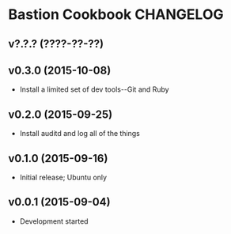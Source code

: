 Bastion Cookbook CHANGELOG
==========================

v?.?.? (????-??-??)
-------------------

v0.3.0 (2015-10-08)
-------------------
- Install a limited set of dev tools--Git and Ruby

v0.2.0 (2015-09-25)
-------------------
- Install auditd and log all of the things

v0.1.0 (2015-09-16)
-------------------
- Initial release; Ubuntu only

v0.0.1 (2015-09-04)
-------------------
- Development started
